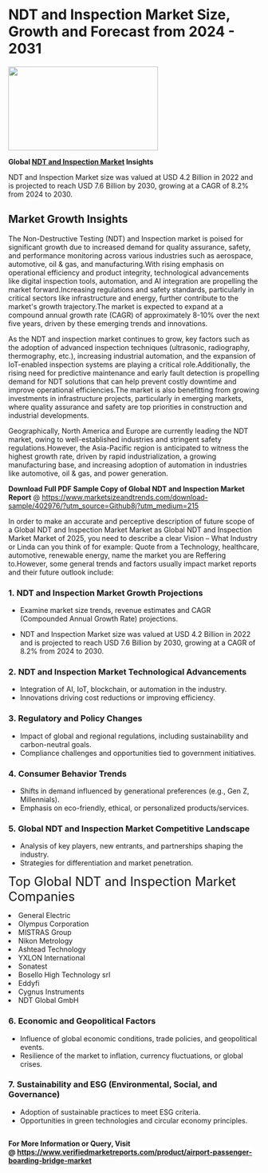 <H1>NDT and Inspection Market Size, Growth and Forecast from 2024 - 2031</H1><img class="aligncenter size-medium wp-image-584254" src="https://thirdeyenews.in/wp-content/uploads/2024/09/Global-Market-Research-300x168.jpeg" alt="" width="300" height="168" /><p><strong>Global&nbsp;<a href="https://www.marketsizeandtrends.com/download-sample/402976/?utm_source=Github8j?utm_medium=215">NDT and Inspection Market</a> Insights</strong></p><p>NDT and Inspection Market size was valued at USD 4.2 Billion in 2022 and is projected to reach USD 7.6 Billion by 2030, growing at a CAGR of 8.2% from 2024 to 2030.</p><p><h2>Market Growth Insights</h2> <p>The Non-Destructive Testing (NDT) and Inspection market is poised for significant growth due to increased demand for quality assurance, safety, and performance monitoring across various industries such as aerospace, automotive, oil & gas, and manufacturing.With rising emphasis on operational efficiency and product integrity, technological advancements like digital inspection tools, automation, and AI integration are propelling the market forward.Increasing regulations and safety standards, particularly in critical sectors like infrastructure and energy, further contribute to the market's growth trajectory.The market is expected to expand at a compound annual growth rate (CAGR) of approximately 8-10% over the next five years, driven by these emerging trends and innovations.</p> <p>As the NDT and inspection market continues to grow, key factors such as the adoption of advanced inspection techniques (ultrasonic, radiography, thermography, etc.), increasing industrial automation, and the expansion of IoT-enabled inspection systems are playing a critical role.Additionally, the rising need for predictive maintenance and early fault detection is propelling demand for NDT solutions that can help prevent costly downtime and improve operational efficiencies.The market is also benefitting from growing investments in infrastructure projects, particularly in emerging markets, where quality assurance and safety are top priorities in construction and industrial developments.</p> <p>Geographically, North America and Europe are currently leading the NDT market, owing to well-established industries and stringent safety regulations.However, the Asia-Pacific region is anticipated to witness the highest growth rate, driven by rapid industrialization, a growing manufacturing base, and increasing adoption of automation in industries like automotive, oil & gas, and power generation.</p> <p><span class=""><strong>Download Full PDF Sample Copy of Global NDT and Inspection Market Report</strong> @ <a href="https://www.marketsizeandtrends.com/download-sample/402976/?utm_source=Github8j?utm_medium=215" target="_blank">https://www.marketsizeandtrends.com/download-sample/402976/?utm_source=Github8j?utm_medium=215</a></span></p><p>In order to make an accurate and perceptive description of future scope of a Global&nbsp;NDT and Inspection Market Market as Global&nbsp;NDT and Inspection Market Market of 2025, you need to describe a clear Vision &ndash; What Industry or Linda can you think of for example: Quote from a Technology, healthcare, automotive, renewable energy, name the market you are Reffering to.However, some general trends and factors usually impact market reports and their future outlook include:</p><h3>1.&nbsp;<strong>NDT and Inspection Market Growth Projections</strong></h3><ul><li>Examine market size trends, revenue estimates and CAGR (Compounded Annual Growth Rate) projections.</li><li><p>NDT and Inspection Market size was valued at USD 4.2 Billion in 2022 and is projected to reach USD 7.6 Billion by 2030, growing at a CAGR of 8.2% from 2024 to 2030.</p></li></ul><h3>2.&nbsp;<strong>NDT and Inspection Market Technological Advancements</strong></h3><ul><li>Integration of AI, IoT, blockchain, or automation in the industry.</li><li>Innovations driving cost reductions or improving efficiency.</li></ul><h3>3.&nbsp;<strong>Regulatory and Policy Changes</strong></h3><ul><li>Impact of global and regional regulations, including sustainability and carbon-neutral goals.</li><li>Compliance challenges and opportunities tied to government initiatives.</li></ul><h3>4.&nbsp;<strong>Consumer Behavior Trends</strong></h3><ul><li>Shifts in demand influenced by generational preferences (e.g., Gen Z, Millennials).</li><li>Emphasis on eco-friendly, ethical, or personalized products/services.</li></ul><h3>5.&nbsp;<strong>Global NDT and Inspection Market Competitive Landscape</strong></h3><ul><li>Analysis of key players, new entrants, and partnerships shaping the industry.</li><li>Strategies for differentiation and market penetration.</li></ul><p data-pm-slice="1 1 []"><span style="color: inherit; font-family: inherit; font-size: 25px;">Top Global NDT and Inspection Market Companies</span></p><div class="" data-test-id=""><p><li>General Electric</li><li> Olympus Corporation</li><li> MISTRAS Group</li><li> Nikon Metrology</li><li> Ashtead Technology</li><li> YXLON International</li><li> Sonatest</li><li> Bosello High Technology srl</li><li> Eddyfi</li><li> Cygnus Instruments</li><li> NDT Global GmbH</li></p></div><h3>6.&nbsp;<strong>Economic and Geopolitical Factors</strong></h3><ul><li>Influence of global economic conditions, trade policies, and geopolitical events.</li><li>Resilience of the market to inflation, currency fluctuations, or global crises.</li></ul><h3>7.&nbsp;<strong>Sustainability and ESG (Environmental, Social, and Governance)</strong></h3><ul><li>Adoption of sustainable practices to meet ESG criteria.</li><li>Opportunities in green technologies and circular economy principles.</li></ul><h2><strong style="font-size: 14px;">For More Information or Query, Visit @&nbsp;</strong><a style="background-color: #ffffff; font-size: 14px;" href="https://www.marketsizeandtrends.com/report/ndt-and-inspection-market/" target="_blank">https://www.verifiedmarketreports.com/product/airport-passenger-boarding-bridge-market</a></h2>
